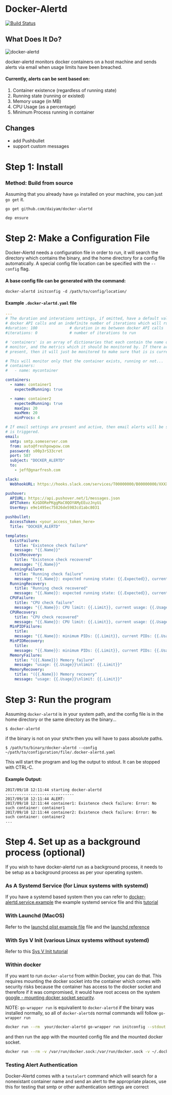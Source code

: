 # Docker-Alertd

[![Build Status](https://travis-ci.org/daiyam/docker-alertd.svg?branch=master)](https://travis-ci.org/daiyam/docker-alertd)

## What Does It Do?

![docker-alertd](./docker-alertd.gif)

docker-alertd monitors docker containers on a host machine and sends alerts via email when
usage limits have been breached.

#### Currently, alerts can be sent based on:

1. Container existence (regardless of running state)
2. Running state (running or existed)
3. Memory usage (in MB)
4. CPU Usage (as a percentage)
5. Minimum Process running in container

## Changes

- add Pushbullet
- support custom messages

# Step 1: Install

### Method: Build from source

Assuming that you already have `go` installed on your machine, you can just `go get` it.

```
go get github.com/daiyam/docker-alertd

dep ensure
```

# Step 2: Make a Configuration File

Docker-Alertd needs a configuration file in order to run, it will search the directory
which contains the binary, and the home directory for a config file automatically. A
special config file location can be specified with the `--config` flag.

#### A base config file can be generated with the command:

```
docker-alertd initconfig -d /path/to/config/location/
```

#### Example `.docker-alertd.yaml` file
```yaml
---
# The duration and interations settings, if omitted, have a default value of 100ms between
# docker API calls and an indefinite number of iterations which will run the monitor forever
#duration: 100				# duration in ms between docker API calls
#iterations: 0				# number of iterations to run

# 'containers' is an array of dictionaries that each contain the name of a container to
# monitor, and the metrics which it should be monitored by. If there are no metrics
# present, then it will just be monitored to make sure that is is currently up.

# This will monitor only that the container exists, running or not...
# containers:
#   - name: mycontainer

containers:
  - name: container1
    expectedRunning: true

  - name: container2
    expectedRunning: true
    maxCpu: 20
    maxMem: 20
    minProcs: 4

# If email settings are present and active, then email alerts will be sent when an alert
# is triggered.
email:
  smtp: smtp.someserver.com
  from: auto@freshpowpow.com
  password: s00p3rS33cret
  port: 587
  subject: "DOCKER_ALERTD"
  to:
    - jeff@gnarfresh.com

slack:
  WebhookURL: https://hooks.slack.com/services/T00000000/B00000000/XXXXXXXXXXXXXXXXXXXXXXXX

pushover:
  APIURL: https://api.pushover.net/1/messages.json
  APIToken: KzGDORePKggMaC0QOYAMyEEuzJnyUi
  UserKey: e9e1495ec75826de5983cd1abc8031

pushbullet:
  AccessToken: <your_access_token_here>
  Title: "DOCKER_ALERTD"

templates:
  ExistFailure:
    title: "Existence check failure"
    message: "{{.Name}}"
  ExistRecovery:
    title: "Existence check recovered"
    message: "{{.Name}}"
  RunningFailure:
    title: "Running check failure"
    message: "{{.Name}}: expected running state: {{.Expected}}, current running state: {{.Running}}"
  RunningRecovery:
    title: "Running check recovered"
    message: "{{.Name}}: expected running state: {{.Expected}}, current running state: {{.Running}}"
  CPUFailure:
    title: "CPU check failure"
    message: "{{.Name}}: CPU limit: {{.Limit}}, current usage: {{.Usage}}"
  CPURecovery:
    title: "CPU check recovered"
    message: "{{.Name}}: CPU limit: {{.Limit}}, current usage: {{.Usage}}"
  MinPIDFailure:
    title:
    message: "{{.Name}}: minimum PIDs: {{.Limit}}, current PIDs: {{.Usage}}"
  MinPIDRecovery:
    title:
    message: "{{.Name}}: minimum PIDs: {{.Limit}}, current PIDs: {{.Usage}}"
  MemoryFailure:
    title: "({{.Name}}) Memory failure"
    message: "usage: {{.Usage}}\nlimit: {{.Limit}}"
  MemoryRecovery:
    title: "({{.Name}}) Memory recovery"
    message: "usage: {{.Usage}}\nlimit: {{.Limit}}"
```

# Step 3: Run the program

Assuming `docker-alertd` is in your system path, and the config file is in the home
directory or the same directory as the binary...
```
$ docker-alertd
```

if the binary is not on your `$PATH` then you will have to pass absolute paths.
```
$ /path/to/binary/docker-alertd --config ~/path/to/configuration/file/.docker-alertd.yaml
```

This will start the program and log the output to stdout. It can be stopped with CTRL-C.

#### Example Output:

```
2017/09/18 12:11:44 starting docker-alertd
------------------------------
2017/09/18 12:11:44 ALERT:
2017/09/18 12:11:44 container1: Existence check failure: Error: No such container: container1
2017/09/18 12:11:44 container2: Existence check failure: Error: No such container: container2
...
```

# Step 4. Set up as a background process (optional)

If you wish to have docker-alertd run as a background process, it needs to be setup as a
background process as per your operating system.

### As A Systemd Service (for Linux systems with systemd)

If you have a systemd based system then you can refer to [docker-alertd.service.example](https://github.com/daiyam/docker-alertd/blob/master/docker-alertd.service.example)
the example systemd service file and this [tutorial](https://www.digitalocean.com/community/tutorials/how-to-use-systemctl-to-manage-systemd-services-and-units)

### With Launchd (MacOS)

Refer to the [launchd plist example file](https://github.com/deltaskelta/docker-alertd/blob/master/com.github.docker-alertd.plist.example) file and the [launchd reference](http://www.launchd.info/)

### With Sys V Init (various Linux systems without systemd)

Refer to this [Sys V Init tutorial](https://www.cyberciti.biz/tips/linux-write-sys-v-init-script-to-start-stop-service.html)

### Within docker

If you want to run `docker-alertd` from within Docker, you can do that. This requires
mounting the docker socket into the container which comes with security risks because the
container has access to the docker socket and therefore if it was compromised, it would
have root access on the system [google - mounting docker socket security](https://www.google.co.kr/search?q=mounting+docker+socket+secuity).

NOTE: `go-wrapper run` is equivalient to `docker-alertd` if the binary was installed
normally, so all of `docker-alertd`s normal commands will follow `go-wrapper run`

```bash
docker run --rm  your/docker-alertd go-wrapper run initconfig --stdout
```

and then run the app with the mounted config file and the mounted docker socket.

```bash
docker run --rm -v /var/run/docker.sock:/var/run/docker.sock -v ~/.docker-aled.yaml:/root/.docker-alertd.yaml your/docker-alertd
```

### Testing Alert Authentication

Docker-Alertd comes with a `testalert` command which will search for a nonexistant
container name and send an alert to the appropriate places, use this for testing that
smtp or other authentication settings are correct
